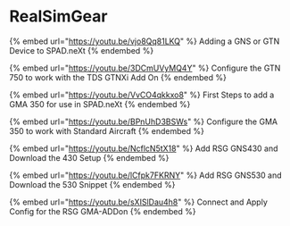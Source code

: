 # RealSimGear



{% embed url="https://youtu.be/vjo8Qq81LKQ" %}
Adding a GNS or GTN Device to SPAD.neXt
{% endembed %}

{% embed url="https://youtu.be/3DCmUVyMQ4Y" %}
Configure the GTN 750 to work with the TDS GTNXi Add On
{% endembed %}

{% embed url="https://youtu.be/VvCO4qkkxo8" %}
First Steps to add a GMA 350 for use in SPAD.neXt
{% endembed %}

{% embed url="https://youtu.be/BPnUhD3BSWs" %}
Configure the GMA 350 to work with Standard Aircraft
{% endembed %}

{% embed url="https://youtu.be/NcflcN5tX18" %}
Add RSG GNS430 and Download the 430 Setup
{% endembed %}

{% embed url="https://youtu.be/lCfpk7FKRNY" %}
Add RSG GNS530 and Download the 530 Snippet
{% endembed %}

{% embed url="https://youtu.be/sXISlDau4h8" %}
Connect and Apply Config for the RSG GMA-ADDon
{% endembed %}

